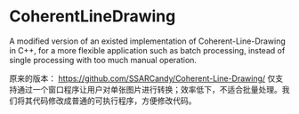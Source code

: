 # CoherentLineDrawing
A modified version of an existed implementation of Coherent-Line-Drawing in C++, for a more flexible application such as batch processing, instead of single processing with too much manual operation.

原来的版本：
https://github.com/SSARCandy/Coherent-Line-Drawing/
仅支持通过一个窗口程序让用户对单张图片进行转换；效率低下，不适合批量处理。我们将其代码修改成普通的可执行程序，方便修改代码。
